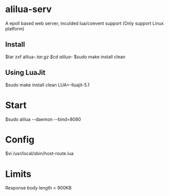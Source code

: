alilua-serv
======
A epoll based web server, inculded lua/coevent support (Only support Linux platform)

Install
--------
$tar zxf alilua-*.tar.gz
$cd alilua-*
$sudo make install clean

Using LuaJit
--------
$sudo make install clean LUA=-lluajit-5.1

Start
======

$sudo alilua --daemon --bind=8080

Config
======

$vi /usr/local/sbin/host-route.lua

Limits
======

Response body length < 900KB